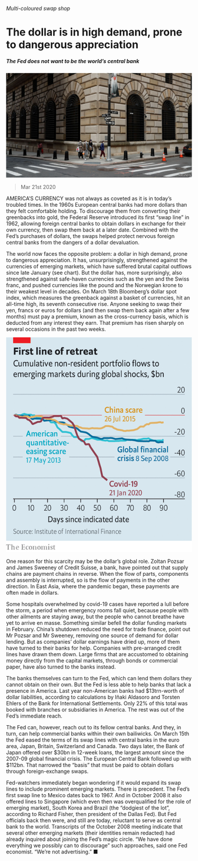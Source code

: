 ###### Multi-coloured swap shop

# The dollar is in high demand, prone to dangerous appreciation 

##### The Fed does not want to be the world’s central bank 

![image](images/20200321_FNP501.jpg) 

> Mar 21st 2020 

AMERICA’S CURRENCY was not always as coveted as it is in today’s troubled times. In the 1960s European central banks had more dollars than they felt comfortable holding. To discourage them from converting their greenbacks into gold, the Federal Reserve introduced its first “swap line” in 1962, allowing foreign central banks to obtain dollars in exchange for their own currency, then swap them back at a later date. Combined with the Fed’s purchases of dollars, the swaps helped protect nervous foreign central banks from the dangers of a dollar devaluation.

The world now faces the opposite problem: a dollar in high demand, prone to dangerous appreciation. It has, unsurprisingly, strengthened against the currencies of emerging markets, which have suffered brutal capital outflows since late January (see chart). But the dollar has, more surprisingly, also strengthened against safe-haven currencies such as the yen and the Swiss franc, and pushed currencies like the pound and the Norwegian krone to their weakest level in decades. On March 18th Bloomberg’s dollar spot index, which measures the greenback against a basket of currencies, hit an all-time high, its seventh consecutive rise. Anyone seeking to swap their yen, francs or euros for dollars (and then swap them back again after a few months) must pay a premium, known as the cross-currency basis, which is deducted from any interest they earn. That premium has risen sharply on several occasions in the past two weeks.

![image](images/20200321_FNC810.png) 


One reason for this scarcity may be the dollar’s global role. Zoltan Pozsar and James Sweeney of Credit Suisse, a bank, have pointed out that supply chains are payment chains in reverse. When the flow of parts, components and assembly is interrupted, so is the flow of payments in the other direction. In East Asia, where the pandemic began, these payments are often made in dollars.


Some hospitals overwhelmed by covid-19 cases have reported a lull before the storm, a period when emergency rooms fall quiet, because people with other ailments are staying away, but the people who cannot breathe have yet to arrive en masse. Something similar befell the dollar funding markets in February. China’s shutdown reduced the need for trade finance, point out Mr Pozsar and Mr Sweeney, removing one source of demand for dollar lending. But as companies’ dollar earnings have dried up, more of them have turned to their banks for help. Companies with pre-arranged credit lines have drawn them down. Large firms that are accustomed to obtaining money directly from the capital markets, through bonds or commercial paper, have also turned to the banks instead.

The banks themselves can turn to the Fed, which can lend them dollars they cannot obtain on their own. But the Fed is less able to help banks that lack a presence in America. Last year non-American banks had $13trn-worth of dollar liabilities, according to calculations by Iñaki Aldasoro and Torsten Ehlers of the Bank for International Settlements. Only 22% of this total was booked with branches or subsidiaries in America. The rest was out of the Fed’s immediate reach.

The Fed can, however, reach out to its fellow central banks. And they, in turn, can help commercial banks within their own bailiwicks. On March 15th the Fed eased the terms of its swap lines with central banks in the euro area, Japan, Britain, Switzerland and Canada. Two days later, the Bank of Japan offered over $30bn in 12-week loans, the largest amount since the 2007-09 global financial crisis. The European Central Bank followed up with $112bn. That narrowed the “basis” that must be paid to obtain dollars through foreign-exchange swaps.

Fed-watchers immediately began wondering if it would expand its swap lines to include prominent emerging markets. There is precedent. The Fed’s first swap line to Mexico dates back to 1967. And in October 2008 it also offered lines to Singapore (which even then was overqualified for the role of emerging market), South Korea and Brazil (the “dodgiest of the lot”, according to Richard Fisher, then president of the Dallas Fed). But Fed officials back then were, and still are today, reluctant to serve as central bank to the world. Transcripts of the October 2008 meeting indicate that several other emerging markets (their identities remain redacted) had already inquired about joining the Fed’s magic circle. “We have done everything we possibly can to discourage” such approaches, said one Fed economist. “We’re not advertising.” ■


